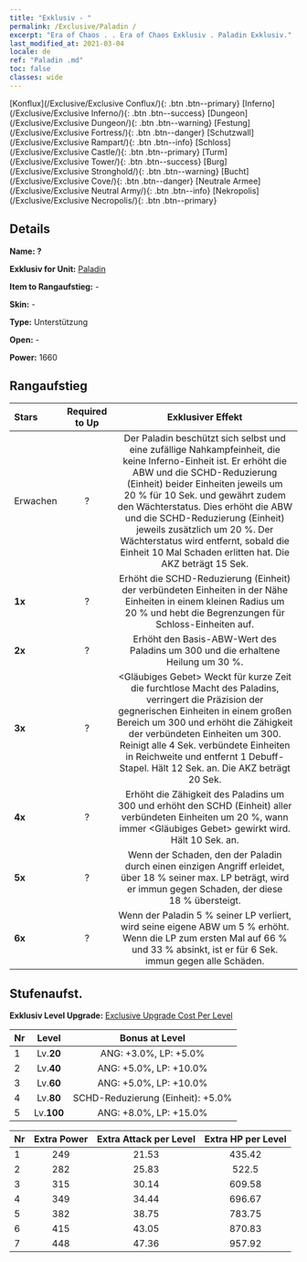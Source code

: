 ```yaml
---
title: "Exklusiv - "
permalink: /Exclusive/Paladin /
excerpt: "Era of Chaos . . Era of Chaos Exklusiv . Paladin Exklusiv."
last_modified_at: 2021-03-04
locale: de
ref: "Paladin .md"
toc: false
classes: wide
---
```

 [Konflux](/Exclusive/Exclusive Conflux/){: .btn .btn--primary} [Inferno](/Exclusive/Exclusive Inferno/){: .btn .btn--success} [Dungeon](/Exclusive/Exclusive Dungeon/){: .btn .btn--warning} [Festung](/Exclusive/Exclusive Fortress/){: .btn .btn--danger} [Schutzwall](/Exclusive/Exclusive Rampart/){: .btn .btn--info} [Schloss](/Exclusive/Exclusive Castle/){: .btn .btn--primary} [Turm](/Exclusive/Exclusive Tower/){: .btn .btn--success} [Burg](/Exclusive/Exclusive Stronghold/){: .btn .btn--warning} [Bucht](/Exclusive/Exclusive Cove/){: .btn .btn--danger} [Neutrale Armee](/Exclusive/Exclusive Neutral Army/){: .btn .btn--info} [Nekropolis](/Exclusive/Exclusive Necropolis/){: .btn .btn--primary} 

## Details
 **Name: ?** 

 **Exklusiv for Unit:** [Paladin](/units/Paladin/) 

 **Item to Rangaufstieg:** -

 **Skin:** -

 **Type:** Unterstützung

 **Open:** -

 **Power:** 1660

## Rangaufstieg

  |     Stars    |  Required to Up | Exklusiver Effekt |
  |:-------------|:---------------:|:---------------:|
  |  Erwachen  | ? | <Ausdauernde Wache> Der Paladin beschützt sich selbst und eine zufällige Nahkampfeinheit, die keine Inferno-Einheit ist. Er erhöht die ABW und die SCHD-Reduzierung (Einheit) beider Einheiten jeweils um 20 % für 10 Sek. und gewährt zudem den Wächterstatus. Dies erhöht die ABW und die SCHD-Reduzierung (Einheit) jeweils zusätzlich um 20 %. Der Wächterstatus wird entfernt, sobald die Einheit 10 Mal Schaden erlitten hat. Die AKZ beträgt 15 Sek. |
  | **1x** <i class="fas fa-star"/> | ? | Erhöht die SCHD-Reduzierung (Einheit) der verbündeten Einheiten in der Nähe Einheiten in einem kleinen Radius um 20 % und hebt die Begrenzungen für Schloss-Einheiten auf. |
  | **2x** <i class="fas fa-star"/> | ? | Erhöht den Basis-ABW-Wert des Paladins um 300 und die erhaltene Heilung um 30 %. |
  | **3x** <i class="fas fa-star"/> | ? | <Gläubiges Gebet> Weckt für kurze Zeit die furchtlose Macht des Paladins, verringert die Präzision der gegnerischen Einheiten in einem großen Bereich um 300 und erhöht die Zähigkeit der verbündeten Einheiten um 300. Reinigt alle 4 Sek. verbündete Einheiten in Reichweite und entfernt 1 Debuff-Stapel. Hält 12 Sek. an. Die AKZ beträgt 20 Sek. |
  | **4x** <i class="fas fa-star"/> | ? | Erhöht die Zähigkeit des Paladins um 300 und erhöht den SCHD (Einheit) aller verbündeten Einheiten um 20 %, wann immer <Gläubiges Gebet> gewirkt wird. Hält 10 Sek. an. |
  | **5x** <i class="fas fa-star"/> | ? | Wenn der Schaden, den der Paladin durch einen einzigen Angriff erleidet, über 18 % seiner max. LP beträgt, wird er immun gegen Schaden, der diese 18 % übersteigt. |
  | **6x** <i class="fas fa-star"/> | ? | <Letztes Gefecht> Wenn der Paladin 5 % seiner LP verliert, wird seine eigene ABW um 5 % erhöht. Wenn die LP zum ersten Mal auf 66 % und 33 % absinkt, ist er für 6 Sek. immun gegen alle Schäden. |


## Stufenaufst.
 **Exklusiv Level Upgrade:** [Exclusive Upgrade Cost Per Level](/Exclusive/ExclusiveUpgradeCostPerLevel/)

  |  Nr  |   Level  | Bonus at Level |
  |:-----|:--------:|:--------------:|
  | 1 | Lv.**20** | ANG: +3.0%, LP: +5.0% |
  | 2 | Lv.**40** | ANG: +5.0%, LP: +10.0% |
  | 3 | Lv.**60** | ANG: +5.0%, LP: +10.0% |
  | 4 | Lv.**80** | SCHD-Reduzierung (Einheit): +5.0% |
  | 5 | Lv.**100** | ANG: +8.0%, LP: +15.0% |


  |  Nr  |  Extra Power | Extra Attack per Level | Extra HP per Level |
  |:-----|:--------:|:--------:|:--------:|
  | 1 | 249 | 21.53 | 435.42 |
  | 2 | 282 | 25.83 | 522.5 |
  | 3 | 315 | 30.14 | 609.58 |
  | 4 | 349 | 34.44 | 696.67 |
  | 5 | 382 | 38.75 | 783.75 |
  | 6 | 415 | 43.05 | 870.83 |
  | 7 | 448 | 47.36 | 957.92 |


